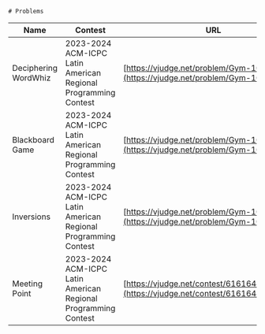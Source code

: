     # Problems

| Name | Contest | URL | solution |
| ---- | ------- | --- | -------- |
| Deciphering WordWhiz | 2023-2024 ACM-ICPC Latin American Regional Programming Contest | [https://vjudge.net/problem/Gym-104736D](https://vjudge.net/problem/Gym-104736D) | [Deciphering_WordWhiz.cpp](./2024_icpc_latin_america_regional/Deciphering_WordWhiz.cpp) |
| Blackboard Game | 2023-2024 ACM-ICPC Latin American Regional Programming Contest | [https://vjudge.net/problem/Gym-104736B](https://vjudge.net/problem/Gym-104736B) | [Blackboard_Game.cpp](./2024_icpc_latin_america_regional/Blackboard_Game.cpp) |
| Inversions | 2023-2024 ACM-ICPC Latin American Regional Programming Contest | [https://vjudge.net/problem/Gym-104736I](https://vjudge.net/problem/Gym-104736I) | [Inversions.py](./2024_icpc_latin_america_regional/Inversions.py) |
| Meeting Point | 2023-2024 ACM-ICPC Latin American Regional Programming Contest | [https://vjudge.net/contest/616164#problem/D](https://vjudge.net/contest/616164#problem/D) | [Meeting_Point.cpp](./2024_icpc_latin_america_regional/Meeting_Point.cpp) |